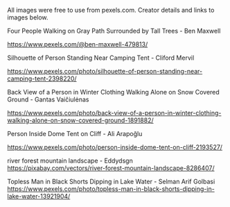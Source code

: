 All images were free to use from pexels.com. Creator details and links to images below.

Four People Walking on Gray Path Surrounded by Tall Trees - Ben Maxwell 

https://www.pexels.com/@ben-maxwell-479813/

Silhouette of Person Standing Near Camping Tent - Cliford Mervil
 
https://www.pexels.com/photo/silhouette-of-person-standing-near-camping-tent-2398220/

Back View of a Person in Winter Clothing Walking Alone on Snow Covered Ground - Gantas Vaičiulėnas 

https://www.pexels.com/photo/back-view-of-a-person-in-winter-clothing-walking-alone-on-snow-covered-ground-1891882/

Person Inside Dome Tent on Cliff - Ali Arapoğlu

https://www.pexels.com/photo/person-inside-dome-tent-on-cliff-2193527/

river forest mountain landscape - Eddydsgn https://pixabay.com/vectors/river-forest-mountain-landscape-8286407/

Topless Man in Black Shorts Dipping in Lake Water - Selman Arif Golbasi https://www.pexels.com/photo/topless-man-in-black-shorts-dipping-in-lake-water-13921904/






